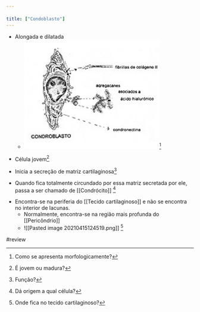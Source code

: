 ```yaml
---

title: ["Condoblasto"]
---
```

+ Alongada e dilatada
	+ ![Pasted image 20210415121923.png](Pasted%20image%2020210415121923.png)[^134916]

[^134916]: Como se apresenta morfologicamente?

+ Célula jovem[^615856]

[^615856]: É jovem ou madura?

+ Inicia a secreção de matriz cartilaginosa[^181532]

[^181532]: Função?

+ Quando fica totalmente circundado por essa matriz secretada por ele, passa a ser chamado de [[Condrócito]] [^142241]

[^142241]: Dá origem a qual célula?

+ Encontra-se na periferia do [[Tecido cartilaginoso]] e não se encontra no interior de lacunas.
	+ Normalmente, encontra-se na região mais profunda do [[Pericôndrio]]
	+ ![[Pasted image 20210415124519.png]] [^519534]

[^519534]: Onde fica no tecido cartilaginoso?


#review 
